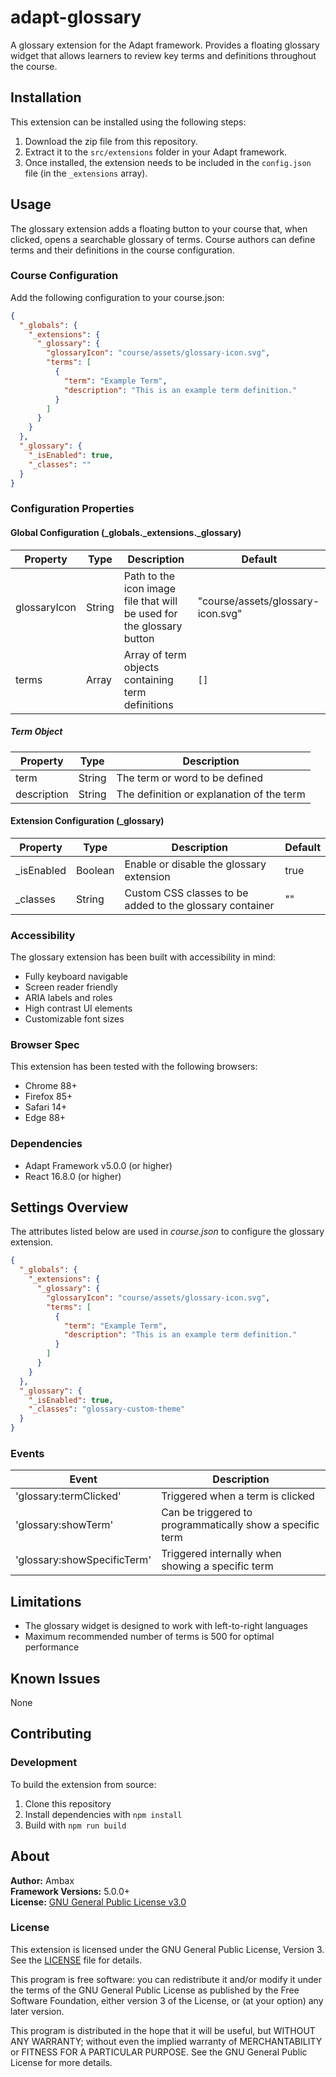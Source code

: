 # adapt-glossary

A glossary extension for the Adapt framework. Provides a floating glossary widget that allows learners to review key terms and definitions throughout the course.

## Installation

This extension can be installed using the following steps:

1. Download the zip file from this repository.
2. Extract it to the `src/extensions` folder in your Adapt framework.
3. Once installed, the extension needs to be included in the `config.json` file (in the `_extensions` array).

## Usage

The glossary extension adds a floating button to your course that, when clicked, opens a searchable glossary of terms. Course authors can define terms and their definitions in the course configuration.

### Course Configuration

Add the following configuration to your course.json:

```json
{
  "_globals": {
    "_extensions": {
      "_glossary": {
        "glossaryIcon": "course/assets/glossary-icon.svg",
        "terms": [
          {
            "term": "Example Term",
            "description": "This is an example term definition."
          }
        ]
      }
    }
  },
  "_glossary": {
    "_isEnabled": true,
    "_classes": ""
  }
}
```

### Configuration Properties

#### Global Configuration (_globals._extensions._glossary)

| Property | Type | Description | Default |
| -------- | ---- | ----------- | ------- |
| glossaryIcon | String | Path to the icon image file that will be used for the glossary button | "course/assets/glossary-icon.svg" |
| terms | Array | Array of term objects containing term definitions | `[]` |

##### Term Object

| Property | Type | Description |
| -------- | ---- | ----------- |
| term | String | The term or word to be defined |
| description | String | The definition or explanation of the term |

#### Extension Configuration (_glossary)

| Property | Type | Description | Default |
| -------- | ---- | ----------- | ------- |
| _isEnabled | Boolean | Enable or disable the glossary extension | true |
| _classes | String | Custom CSS classes to be added to the glossary container | "" |

### Accessibility

The glossary extension has been built with accessibility in mind:
- Fully keyboard navigable
- Screen reader friendly
- ARIA labels and roles
- High contrast UI elements
- Customizable font sizes

### Browser Spec

This extension has been tested with the following browsers:
- Chrome 88+
- Firefox 85+
- Safari 14+
- Edge 88+

### Dependencies

- Adapt Framework v5.0.0 (or higher)
- React 16.8.0 (or higher)

## Settings Overview

The attributes listed below are used in *course.json* to configure the glossary extension.

```json
{
  "_globals": {
    "_extensions": {
      "_glossary": {
        "glossaryIcon": "course/assets/glossary-icon.svg",
        "terms": [
          {
            "term": "Example Term",
            "description": "This is an example term definition."
          }
        ]
      }
    }
  },
  "_glossary": {
    "_isEnabled": true,
    "_classes": "glossary-custom-theme"
  }
}
```

### Events

| Event | Description |
| ----- | ----------- |
| 'glossary:termClicked' | Triggered when a term is clicked |
| 'glossary:showTerm' | Can be triggered to programmatically show a specific term |
| 'glossary:showSpecificTerm' | Triggered internally when showing a specific term |

## Limitations

- The glossary widget is designed to work with left-to-right languages
- Maximum recommended number of terms is 500 for optimal performance

## Known Issues

None

## Contributing

### Development

To build the extension from source:

1. Clone this repository
2. Install dependencies with `npm install`
3. Build with `npm run build`


## About

**Author:** Ambax  
**Framework Versions:** 5.0.0+  
**License:** [GNU General Public License v3.0](LICENSE)

### License

This extension is licensed under the GNU General Public License, Version 3. See the [LICENSE](LICENSE) file for details.

This program is free software: you can redistribute it and/or modify it under the terms of the GNU General Public License as published by the Free Software Foundation, either version 3 of the License, or (at your option) any later version.

This program is distributed in the hope that it will be useful, but WITHOUT ANY WARRANTY; without even the implied warranty of MERCHANTABILITY or FITNESS FOR A PARTICULAR PURPOSE. See the GNU General Public License for more details.